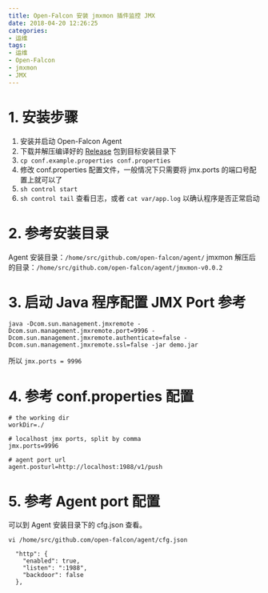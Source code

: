 ```yaml
---
title: Open-Falcon 安装 jmxmon 插件监控 JMX
date: 2018-04-20 12:26:25
categories:
- 运维
tags:
- 运维
- Open-Falcon
- jmxmon
- JMX
---
```

# 1. 安装步骤

1. 安装并启动 Open-Falcon Agent
2. 下载并解压编译好的 [Release](https://github.com/toomanyopenfiles/jmxmon/releases/latest) 包到目标安装目录下
3. `cp conf.example.properties conf.properties`
4. 修改 conf.properties 配置文件，一般情况下只需要将 jmx.ports 的端口号配置上就可以了
5. `sh control start`
6. `sh control tail` 查看日志，或者 `cat var/app.log` 以确认程序是否正常启动

# 2. 参考安装目录

Agent 安装目录：`/home/src/github.com/open-falcon/agent/`
jmxmon 解压后的目录：`/home/src/github.com/open-falcon/agent/jmxmon-v0.0.2`

# 3. 启动 Java 程序配置 JMX Port 参考

```shell
java -Dcom.sun.management.jmxremote -Dcom.sun.management.jmxremote.port=9996 -Dcom.sun.management.jmxremote.authenticate=false -Dcom.sun.management.jmxremote.ssl=false -jar demo.jar
```

所以 `jmx.ports = 9996`

# 4. 参考 conf.properties 配置

```shell
# the working dir
workDir=./

# localhost jmx ports, split by comma
jmx.ports=9996

# agent port url
agent.posturl=http://localhost:1988/v1/push
```

# 5. 参考 Agent port 配置

可以到 Agent 安装目录下的 cfg.json 查看。

`vi /home/src/github.com/open-falcon/agent/cfg.json`

```shell
  "http": {
    "enabled": true,
    "listen": ":1988",
    "backdoor": false
  },
```